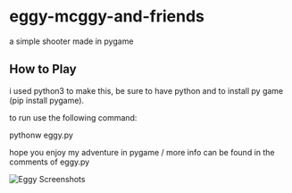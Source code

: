 # eggy-mcggy-and-friends

a simple shooter made in pygame

## How to Play

i used python3 to make this, be sure to have python and to install py game (pip install pygame).

to run use the following command:

pythonw eggy.py

hope you enjoy my adventure in pygame / more info can be found in the comments of eggy.py

![Eggy Screenshots](/eggy.gif)
